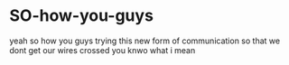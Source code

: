 # SO-how-you-guys

yeah so how you guys trying this new form of communication so that we dont get our wires crossed you knwo what i mean
